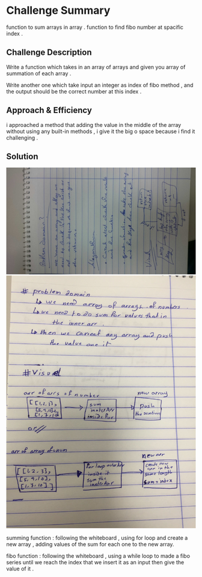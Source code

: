 # Challenge Summary
<!-- Short summary or background information -->
function to sum arrays in array .
function to find fibo number at spacific index .
## Challenge Description
<!-- Description of the challenge -->
Write a function which takes in an array of arrays and given you array of summation of each array .

Write another one which take input an integer as index of fibo method , and the output should be the correct number at this index .


## Approach & Efficiency
<!-- What approach did you take? Why? What is the Big O space/time for this approach? -->
i approached a method that adding the value in the middle of the array without using any built-in methods , i give it the big o space because i find it challenging .

## Solution
<!-- Embedded whiteboard image -->

![](../../assets/fibo.JPG)
![](../../assets/summ.jpg)


summing function :
following the whiteboard , using for loop and create a new array , adding values of the sum for each one to the new array.

fibo function :
following the whiteboard , using a while loop to made a fibo series until we reach the index that we insert it as an input then give the value of it .
